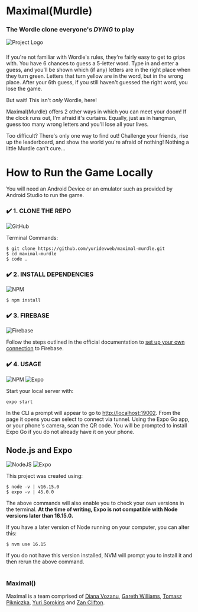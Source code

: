 # Maximal(Murdle)

### The Wordle clone everyone's _DYING_ to play

![Project Logo](https://github.com/yuridevweb/maximal-murdle/blob/main/assets/murdle-logo.png)

###

If you're not familiar with Wordle's rules, they're fairly easy to get to grips with. You have 6 chances to guess a 5-letter word. Type in and enter a guess, and you'll be shown which (if any) letters are in the right place when they turn green. Letters that turn yellow are in the word, but in the wrong place. After your 6th guess, if you still haven't guessed the right word, you lose the game.

But wait! This isn't _only_ Wordle, here!

Maximal(Murdle) offers 2 other ways in which you can meet your doom! If the clock runs out, I'm afraid it's curtains. Equally, just as in hangman, guess too many wrong letters and you'll lose all your lives.

Too difficult? There's only one way to find out! Challenge your friends, rise up the leaderboard, and show the world you're afraid of nothing! Nothing a little Murdle can't cure...

# How to Run the Game Locally

You will need an Android Device or an emulator such as provided by Android Studio to run the game.

### ✔️ 1. CLONE THE REPO

![GitHub](https://img.shields.io/badge/github-%23121011.svg?style=for-the-badge&logo=github&logoColor=white)

Terminal Commands:

```
$ git clone https://github.com/yuridevweb/maximal-murdle.git
$ cd maximal-murdle
$ code .
```

### ✔️ 2. INSTALL DEPENDENCIES

![NPM](https://img.shields.io/badge/NPM-%23000000.svg?style=for-the-badge&logo=npm&logoColor=white)

```
$ npm install
```

### ✔️ 3. FIREBASE

![Firebase](https://img.shields.io/badge/firebase-%23039BE5.svg?style=for-the-badge&logo=firebase)

Follow the steps outlined in the official documentation to [set up your own connection](https://firebase.google.com/docs/auth/web/start) to Firebase.

### ✔️ 4. USAGE

![NPM](https://img.shields.io/badge/NPM-%23000000.svg?style=for-the-badge&logo=npm&logoColor=white) ![Expo](https://img.shields.io/badge/expo-1C1E24?style=for-the-badge&logo=expo&logoColor=#D04A37)

Start your local server with:

```
expo start
```

In the CLI a prompt will appear to go to [http://localhost:19002](http://localhost:19002). From the page it opens you can select to connect via tunnel. Using the Expo Go app, or your phone's camera, scan the QR code. You will be prompted to install Expo Go if you do not already have it on your phone.

## Node.js and Expo

![NodeJS](https://img.shields.io/badge/node.js-6DA55F?style=for-the-badge&logo=node.js&logoColor=white) ![Expo](https://img.shields.io/badge/expo-1C1E24?style=for-the-badge&logo=expo&logoColor=#D04A37)

This project was created using:

```
$ node -v | v16.15.0
$ expo -v | 45.0.0
```

The above commands will also enable you to check your own versions in the terminal. **At the time of writing, Expo is not compatible with Node versions later than 16.15.0.**

If you have a later version of Node running on your computer, you can alter this:

```
$ nvm use 16.15
```

If you do not have this version installed, NVM will prompt you to install it and then rerun the above command.

#
### Maximal()

Maximal is a team comprised of [Diana Vozanu](https://github.com/dianavoz), [Gareth Williams](https://github.com/garethrwilliams), [Tomasz Pikniczka](https://github.com/piknik1979), [Yuri Sorokins](https://github.com/yuridevweb) and [Zan Clifton](https://github.com/ZanClifton).
